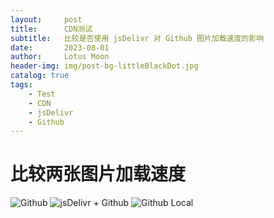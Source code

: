 ```yaml
---
layout:     post
title:      CDN测试
subtitle:   比较是否使用 jsDelivr 对 Github 图片加载速度的影响
date:       2023-08-01
author:     Lotus Moon
header-img: img/post-bg-littleBlackDot.jpg
catalog: true
tags:
    - Test
    - CDN
    - jsDelivr
    - Github
---
```


# 比较两张图片加载速度
![Github](https://github.com/Lotus-Moon-0/Lotus-Moon-0.github.io/blob/main/img/bigImg/test-1.jpg?raw=true)
![jsDelivr + Github](https://cdn.jsdelivr.net/gh/lotus-moon-0/lotus-moon-0.github.io/blob/main/img/bigImg/test-1-rev.jpg)
![Github Local](/img/bigImg/test-1.jpg)